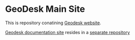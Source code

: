 # GeoDesk Main Site

This is repository conatining [Geodesk website](https://www.geodesk.com/).

[Geodesk documentation site](https://docs.geodesk.com/) resides in a [separate repository](http://github.com/clarisma/geodesk-docs)
